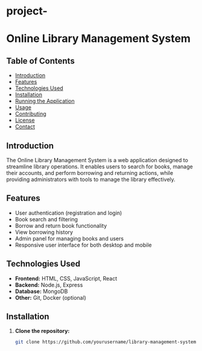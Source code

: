 # project-
# Online Library Management System

## Table of Contents
- [Introduction](#introduction)
- [Features](#features)
- [Technologies Used](#technologies-used)
- [Installation](#installation)
- [Running the Application](#running-the-application)
- [Usage](#usage)
- [Contributing](#contributing)
- [License](#license)
- [Contact](#contact)

## Introduction
The Online Library Management System is a web application designed to streamline library operations. It enables users to search for books, manage their accounts, and perform borrowing and returning actions, while providing administrators with tools to manage the library effectively.

## Features
- User authentication (registration and login)
- Book search and filtering
- Borrow and return book functionality
- View borrowing history
- Admin panel for managing books and users
- Responsive user interface for both desktop and mobile

## Technologies Used
- **Frontend:** HTML, CSS, JavaScript, React
- **Backend:** Node.js, Express
- **Database:** MongoDB
- **Other:** Git, Docker (optional)

## Installation
1. **Clone the repository:**
   ```bash
   git clone https://github.com/yourusername/library-management-system.git


